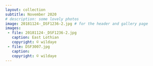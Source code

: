 ```yaml
---
layout: collection
subtitle: November 2020
# description: some lovely photos
image: 20181124-_DSF1236-2.jpg # for the header and gallery page
images:
 - file: 20181124-_DSF1236-2.jpg
   caption: East Lothian
   copyright: © wildaye
 - file: DSF3007.jpg
   caption:
   copyright: © wildaye
---
```

